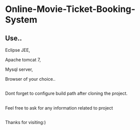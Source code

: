 # Online-Movie-Ticket-Booking-System
<h2>Use..</h2>
<p>Eclipse JEE,</p>
<p>Apache tomcat 7,</p>
<p>Mysql server,</p>
<p>Browser of your choice..</p>
<h2>  </h2>
<p>Dont forget to configure build path after cloning the project.</p>
<h2>  </h2>
<p>Feel free to ask for any information related to project</p>
<h2>  </h2>
<p>Thanks for visiting:)</p>
